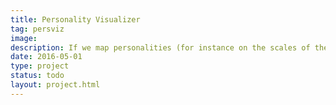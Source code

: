 ```yaml
---
title: Personality Visualizer
tag: persviz
image: 
description: If we map personalities (for instance on the scales of the Jungian personality types), can we visualize the interaction between personalities in a physics simulation. 
date: 2016-05-01
type: project
status: todo
layout: project.html
---
```



